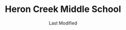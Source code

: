 ---
layout: location-page
date: Last Modified
description: "Local COVID-19 testing is available at Heron Creek Middle School in North Port, Florida, USA."
permalink: "locations/florida/north-port/heron-creek-middle-school/"
tags:
  - locations
  - florida
title: Heron Creek Middle School
uniqueName: heron-creek-middle-school
state: Florida
stateAbbr: FL
hood: "South County"
address: "6501 W. Price Blvd"
city: "North Port"
zip: "34291"
zipsNearby: "33820 33920 34216 34265 34266 34269 33825 33826 33503 33830 33831 33744 33921 33922 33834 34201 34202 34203 34204 34205 34206 34207 34208 34209 34210 34211 34212 34280 34281 34282 34217 34218 33835 33508 33509 33510 33511 33924 34215 33527 33530 34222 34223 34224 34295 33928 33929 33841 33901 33902 33903 33904 33905 33906 33907 33908 33909 33910 33911 33912 33913 33914 33915 33916 33917 33918 33919 33965 33966 33967 33990 33991 33993 33994 33931 33932 34267 33843 33534 33846 33847 33785 33786 33812 33852 33862 33770 33771 33772 33773 33774 33775 33776 33777 33778 33779 34272 33936 33970 33971 33972 33973 33974 33976 33547 34228 34260 33550 33860 34251 33863 34268 34274 34275 33865 34264 34229 33944 34220 34221 34219 33945 33780 33781 33782 33946 33947 33563 33564 33565 33566 33567 33927 33938 33948 33949 33950 33951 33952 33953 33954 33955 33980 33981 33982 33983 33568 33569 33578 33579 33570 33571 33572 33573 33575 33956 33701 33702 33703 33704 33705 33706 33707 33708 33709 33710 33711 33712 33713 33714 33715 33716 33729 33730 33731 33732 33733 33734 33736 33737 33738 33740 33741 33742 33743 33747 33784 33957 34230 34231 34232 34233 34234 34235 34236 34237 34238 34239 34240 34241 34242 34243 34276 34277 34278 33870 33871 33872 33875 33876 33583 33584 33586 33587 34270 33601 33602 33603 33604 33605 33606 33607 33608 33609 33610 33611 33612 33613 33614 33615 33616 33617 33618 33619 33620 33621 33622 33623 33624 33625 33626 33629 33630 33631 33633 33634 33635 33637 33646 33647 33650 33655 33660 33661 33662 33663 33664 33672 33673 33674 33675 33677 33679 33680 33681 33682 33684 33685 33686 33687 33688 33689 33694 34250 33594 33595 33596 34284 34285 34286 34287 34288 34289 34290 34291 34292 34293 33960 33873 33598 33890 33651 33690 33900" 
mapUrl: "http://maps.apple.com/?q=Heron+Creek+Middle+School&address=6501+W+Price+Blvd,North+Port,Florida,34291"
locationType: Drive-thru
phone: "941-861-2883"
website: "undefined"
onlineBooking: undefined
closed: undefined
closedUpdate: April 21st, 2020
notes: "By appointment only. Only for individuals with symptoms. Limited test kits available."
days: Fridays
hours: 9AM-1PM
ctaMessage: Call 941-861-2883
ctaUrl: "tel:941-861-2883"
---